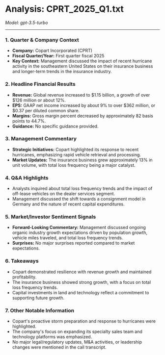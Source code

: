 # Analysis: CPRT_2025_Q1.txt

*Model: gpt-3.5-turbo*

---

### 1. Quarter & Company Context
- **Company:** Copart Incorporated (CPRT)
- **Fiscal Quarter/Year:** First quarter fiscal 2025
- **Key Context:** Management discussed the impact of recent hurricane activity in the southeastern United States on their insurance business and longer-term trends in the insurance industry.

### 2. Headline Financial Results
- **Revenue:** Global revenue increased to $1.15 billion, a growth of over $126 million or about 12%.
- **EPS:** GAAP net income increased by about 9% to over $362 million, or $0.37 per diluted common share.
- **Margins:** Gross margin percent decreased by approximately 82 basis points to 44.7%.
- **Guidance:** No specific guidance provided.

### 3. Management Commentary
- **Strategic Initiatives:** Copart highlighted its response to recent hurricanes, emphasizing rapid vehicle retrieval and processing.
- **Market Updates:** The insurance business grew approximately 13% in unit volume, with total loss frequency being a major catalyst.

### 4. Q&A Highlights
- Analysts inquired about total loss frequency trends and the impact of off-lease vehicles on the dealer services segment.
- Management discussed the shift towards a consignment model in Germany and the nature of recent capital expenditures.

### 5. Market/Investor Sentiment Signals
- **Forward-Looking Commentary:** Management discussed ongoing organic industry growth expectations driven by population growth, vehicle miles traveled, and total loss frequency trends.
- **Surprises:** No major surprises reported compared to market expectations.

### 6. Takeaways
- Copart demonstrated resilience with revenue growth and maintained profitability.
- The insurance business showed strong growth, with a focus on total loss frequency trends.
- Capital investments in land and technology reflect a commitment to supporting future growth.

### 7. Other Notable Information
- Copart's proactive storm preparation and response to hurricanes were highlighted.
- The company's focus on expanding its specialty sales team and technology platforms was emphasized.
- No major legal/regulatory updates, M&A activities, or leadership changes were mentioned in the call transcript.